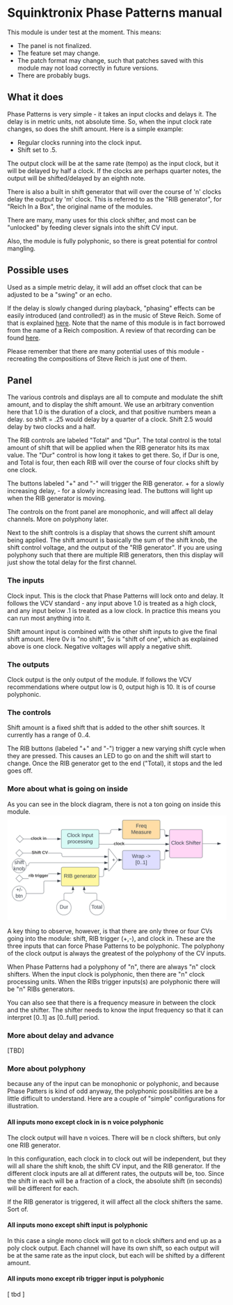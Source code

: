 # Squinktronix Phase Patterns manual

This module is under test at the moment. This means:

* The panel is not finalized.
* The feature set may change.
* The patch format may change, such that patches saved with this module may not load correctly in future versions.
* There are probably bugs.

## What it does

Phase Patterns is very simple - it takes an input clocks and delays it. The delay is in metric units, not absolute time. So, when the input clock rate changes, so does the shift amount. Here is a simple example:

* Regular clocks running into the clock input.
* Shift set to .5.

The output clock will be at the same rate (tempo) as the input clock, but it will be delayed by half a clock. If the clocks are perhaps quarter notes, the output will be shifted/delayed by an eighth note.

There is also a built in shift generator that will over the course of 'n' clocks delay the output by 'm' clock. This is referred to as the "RIB generator", for "Reich In a Box", the original name of the modules.

There are many, many uses for this clock shifter, and most can be "unlocked" by feeding clever signals into the shift CV input.

Also, the module is fully polyphonic, so there is great potential for control mangling.

## Possible uses

Used as a simple metric delay, it will add an offset clock that can be adjusted to be a "swing" or an echo.

If the delay is slowly changed during playback, "phasing" effects can be easily introduced (and controlled!) as in the music of Steve Reich. Some of that is explained [here](https://en.wikipedia.org/wiki/Piano_Phase). Note that the name of this module is in fact borrowed from the name of a Reich composition. A review of that recording can be found [here](https://pitchfork.com/reviews/albums/21584-four-organs-phase-patterns/).

Please remember that there are many potential uses of this module - recreating the compositions of Steve Reich is just one of them.

## Panel

The various controls and displays are all to compute and modulate the shift amount, and to display the shift amount. We use an arbitrary convention here that 1.0 is the duration of a clock, and that positive numbers mean a delay. so shift = .25 would delay by a quarter of a clock. Shift 2.5 would delay by two clocks and a half.

The RIB controls are labeled "Total" and "Dur". The total control is the total amount of shift that will be applied when the RIB generator hits its max value. The "Dur" control is how long it takes to get there. So, if Dur is one, and Total is four, then each RIB will over the course of four clocks shift by one clock.

The buttons labeled "+" and "-" will trigger the RIB generator. + for a slowly increasing delay, - for a slowly increasing lead. The buttons will light up when the RIB generator is moving.

The controls on the front panel are monophonic, and will affect all delay channels. More on polyphony later.

Next to the shift controls is a display that shows the current shift amount being applied. The shift amount is basically the sum of the shift knob, the shift control voltage, and the output of the "RIB generator". If you are using polyphony such that there are multiple RIB generators, then this display will just show the total delay for the first channel.

### The inputs

Clock input. This is the clock that Phase Patterns will lock onto and delay. It follows the VCV standard - any input above 1.0 is treated as a high clock, and any input below .1 is treated as a low clock. In practice this means you can run most anything into it.

Shift amount input is combined with the other shift inputs to give the final shift amount. Here 0v is "no shift", 5v is "shift of one", which as explained above is one clock. Negative voltages will apply a negative shift.

### The outputs

Clock output is the only output of the module. If follows the VCV recommendations where output low is 0, output high is 10. It is of course polyphonic.

### The controls

Shift amount is a fixed shift that is added to the other shift sources. It currently has a range of 0..4.

The RIB buttons (labeled "+" and "-") trigger a new varying shift cycle when they are pressed. This causes an LED to go on and the shift will start to change. Once the RIB generator get to the end ("Total), it stops and the led goes off.

### More about what is going on inside

As you can see in the block diagram, there is not a ton going on inside this module.
![Phase Patterns block diagram](./phase-block.svg)

A key thing to observe, however, is that there are only three or four CVs going into the module: shift, RIB trigger (+,-), and clock in. These are the three inputs that can force Phase Patterns to be polyphonic. The polyphony of the clock output is always the greatest of the polyphony of the CV inputs.

When Phase Patterns had a polyphony of "n", there are always "n" clock shifters. When the input clock is polyphonic, then there are "n" clock processing units. When the RIBs trigger inputs(s) are polyphonic there will be "n" RIBs generators.

You can also see that there is a frequency measure in between the clock and the shifter. The shifter needs to know the input frequency so that it can interpret [0..1] as [0..full] period.

### More about delay and advance

[TBD]

### More about polyphony

because any of the input can be monophonic or polyphonic, and because Phase Patters is kind of odd anyway, the polyphonic possibilities are be a little difficult to understand. Here are a couple of "simple" configurations for illustration.

#### All inputs mono except clock in is n voice polyphonic

The clock output will have n voices. There will be n clock shifters, but only one RIB generator.

In this configuration, each clock in to clock out will be independent, but they will all share the shift knob, the shift CV input, and the RIB generator.  If the different clock inputs are all at different rates, the outputs will be, too. Since the shift in each will be a fraction of a clock, the absolute shift (in seconds) will be different for each.

If the RIB generator is triggered, it will affect all the clock shifters the same. Sort of.

#### All inputs mono except shift input is polyphonic

In this case a single mono clock will got to n clock shifters and end up as a poly clock output. Each channel will have its own shift, so each output will be at the same rate as the input clock, but each will be shifted by a different amount.

#### All inputs mono except rib trigger input is polyphonic

[ tbd ]
